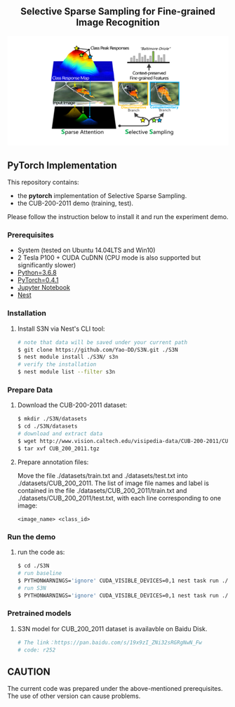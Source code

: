 <h2 align="center">Selective Sparse Sampling for Fine-grained Image Recognition</h2>

![Illustration](illustration.png)

## PyTorch Implementation
This repository contains:

* the **pytorch** implementation of Selective Sparse Sampling.
* the CUB-200-2011 demo (training, test).

Please follow the instruction below to install it and run the experiment demo.

### Prerequisites
* System (tested on Ubuntu 14.04LTS and Win10)
* 2 Tesla P100 + CUDA CuDNN (CPU mode is also supported but significantly slower)
* [Python=3.6.8](https://www.python.org)
* [PyTorch=0.4.1](https://pytorch.org)
* [Jupyter Notebook](https://jupyter.org/install.html)
* [Nest](https://github.com/ZhouYanzhao/Nest.git)

### Installation
    
1. Install S3N via Nest's CLI tool:

    ```bash
    # note that data will be saved under your current path
    $ git clone https://github.com/Yao-DD/S3N.git ./S3N
    $ nest module install ./S3N/ s3n
    # verify the installation
    $ nest module list --filter s3n
    ```

### Prepare Data

1. Download the CUB-200-2011 dataset:

    ```bash
    $ mkdir ./S3N/datasets
    $ cd ./S3N/datasets
    # download and extract data
    $ wget http://www.vision.caltech.edu/visipedia-data/CUB-200-2011/CUB_200_2011.tgz
    $ tar xvf CUB_200_2011.tgz
    ```

2. Prepare annotation files:
    
    Move the file ./datasets/train.txt and ./datasets/test.txt into ./datasets/CUB_200_2011. The list of image file names and label is contained in the file ./datasets/CUB_200_2011/train.txt and ./datasets/CUB_200_2011/test.txt, with each line corresponding to one image:
    
    ```
    <image_name> <class_id>  
    ```

### Run the demo

1. run the code as:

    ```bash
    $ cd ./S3N
    # run baseline
    $ PYTHONWARNINGS='ignore' CUDA_VISIBLE_DEVICES=0,1 nest task run ./demo/cub_baseline.yml
    # run S3N
    $ PYTHONWARNINGS='ignore' CUDA_VISIBLE_DEVICES=0,1 nest task run ./demo/cub_s3n.yml
    ```

### Pretrained models

1. S3N model for CUB_200_2011 dataset is availavble on Baidu Disk.

    ```bash
    # The link：https://pan.baidu.com/s/19x9zI_ZNi32sRGRgNwN_Fw
    # code: r252
    ```

## CAUTION
The current code was prepared under the above-mentioned prerequisites. The use of other version can cause problems.

